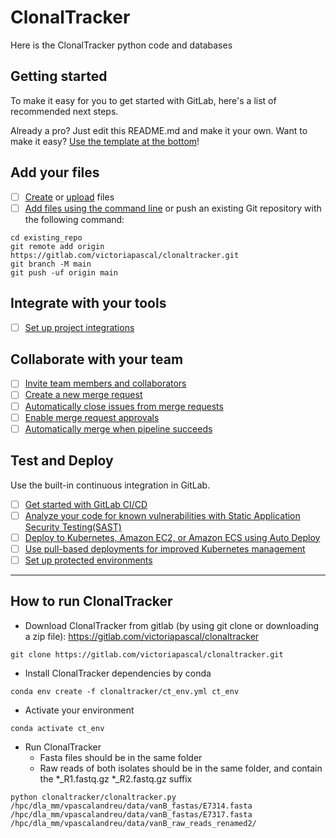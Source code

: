 # ClonalTracker

Here is the ClonalTracker python code and databases

## Getting started

To make it easy for you to get started with GitLab, here's a list of recommended next steps.

Already a pro? Just edit this README.md and make it your own. Want to make it easy? [Use the template at the bottom](#editing-this-readme)!

## Add your files

- [ ] [Create](https://docs.gitlab.com/ee/user/project/repository/web_editor.html#create-a-file) or [upload](https://docs.gitlab.com/ee/user/project/repository/web_editor.html#upload-a-file) files
- [ ] [Add files using the command line](https://docs.gitlab.com/ee/gitlab-basics/add-file.html#add-a-file-using-the-command-line) or push an existing Git repository with the following command:

```
cd existing_repo
git remote add origin https://gitlab.com/victoriapascal/clonaltracker.git
git branch -M main
git push -uf origin main
```

## Integrate with your tools

- [ ] [Set up project integrations](https://gitlab.com/victoriapascal/clonaltracker/-/settings/integrations)

## Collaborate with your team

- [ ] [Invite team members and collaborators](https://docs.gitlab.com/ee/user/project/members/)
- [ ] [Create a new merge request](https://docs.gitlab.com/ee/user/project/merge_requests/creating_merge_requests.html)
- [ ] [Automatically close issues from merge requests](https://docs.gitlab.com/ee/user/project/issues/managing_issues.html#closing-issues-automatically)
- [ ] [Enable merge request approvals](https://docs.gitlab.com/ee/user/project/merge_requests/approvals/)
- [ ] [Automatically merge when pipeline succeeds](https://docs.gitlab.com/ee/user/project/merge_requests/merge_when_pipeline_succeeds.html)

## Test and Deploy

Use the built-in continuous integration in GitLab.

- [ ] [Get started with GitLab CI/CD](https://docs.gitlab.com/ee/ci/quick_start/index.html)
- [ ] [Analyze your code for known vulnerabilities with Static Application Security Testing(SAST)](https://docs.gitlab.com/ee/user/application_security/sast/)
- [ ] [Deploy to Kubernetes, Amazon EC2, or Amazon ECS using Auto Deploy](https://docs.gitlab.com/ee/topics/autodevops/requirements.html)
- [ ] [Use pull-based deployments for improved Kubernetes management](https://docs.gitlab.com/ee/user/clusters/agent/)
- [ ] [Set up protected environments](https://docs.gitlab.com/ee/ci/environments/protected_environments.html)

***

## How to run ClonalTracker
- Download ClonalTracker from gitlab (by using git clone or downloading a zip file): https://gitlab.com/victoriapascal/clonaltracker

```
git clone https://gitlab.com/victoriapascal/clonaltracker.git
```

- Install ClonalTracker dependencies by conda
```
conda env create -f clonaltracker/ct_env.yml ct_env
```

- Activate your environment
```
conda activate ct_env
```

- Run ClonalTracker
	- Fasta files should be in the same folder
	- Raw reads of both isolates should be in the same folder, and contain the *_R1.fastq.gz *_R2.fastq.gz suffix
```
python clonaltracker/clonaltracker.py /hpc/dla_mm/vpascalandreu/data/vanB_fastas/E7314.fasta /hpc/dla_mm/vpascalandreu/data/vanB_fastas/E7317.fasta /hpc/dla_mm/vpascalandreu/data/vanB_raw_reads_renamed2/
```

